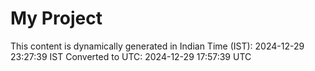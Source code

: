 # My Project

This content is dynamically generated in Indian Time (IST): 2024-12-29 23:27:39 IST
Converted to UTC: 2024-12-29 17:57:39 UTC
